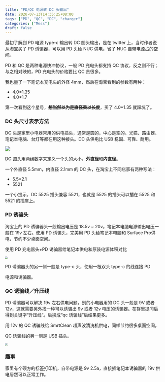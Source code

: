 ```yaml
---
title: "PD/QC 电源转 DC 头输出"
date: 2020-07-13T14:35:25+08:00
tags: ["PD", "QC", "DC", "charger"]
categories: ["Mess"]
draft: false
---
```


最初了解到 PD 电源 type-c 输出转 DC 圆头输出，是在 twitter 上，当时作者说从淘宝买了 PD 诱骗器，可以用 PD 头给 NUC 供电，省了 NUC 自带电源占的空间。

PD 和 QC 是两种电源快冲协议，一般 PD 充电头都支持 QC 协议，反之则不行；与之相对映的，PD 充电头的价格要比 QC  贵很多。

我也量了一下笔记本充电头的外径 4mm，然后在淘宝看到的参数有两种：

- 4.0*1.35
- 4.0*1.7

第一次看到这个星号，~~__想当然以为是直径乘以长度__~~，买了 4.0*1.35 就踩坑了。

### DC 头尺寸表示方法

DC 头是家里小电器常用的供电插头，通常是圆的，中心是空的。光猫、路由器、笔记本电脑、台灯等都在用这种接头。DC 头供电比 USB 稳固、可靠、耐用。

![](https://cdn.jsdelivr.net/gh/4ft35t/images@blog/img/2020/Screenshot%202020-07-13%20at%2015.10.09.png)

DC 圆头用两组数字来定义一个头的大小，**外直径**和**内直径**。

一个外直径 5.5mm，内直径 2.1mm 的 DC 头，在淘宝上不同店家有两种写法：

- 5.5*2.1
- 5521

一个小提示，DC 5525 插头兼容 5521，也就是 5525 的插头可以插在 5525 和 5521 的插座上。

### PD 诱骗头

淘宝上的 PD 诱骗器头一般输出电压是 18.5v ~ 20v，笔记本电脑电源输出电压一般在 19v 左右。使用 PD 诱骗头，完美用 PD 头给笔记本电脑和 Surface Pro供电，节约不少桌面空间。

使用 PD 充电器头+PD 诱骗器给笔记本供电和原装电源体积对比

<img src="https://cdn.jsdelivr.net/gh/4ft35t/images@blog/img/2020/mmexport1594626877412.jpg" style="zoom:50%;" />

PD 诱骗器头的另一侧一般是 type-c 头，使用一根双头 type-c 的线连接 PD

电源和诱骗器。




### QC 诱骗线／升压线

PD 诱骗器可以解决 19v 左右供电问题，别的小电器用的 DC  头一般是 9V 或者 12v，这就需要另外找一种可以诱骗出 9v 或者 12v 电压的诱骗器。在群里提问后得到关键字“升压线”。后换成“qc 诱骗线”后结果更多。

用 12v 的 QC 诱骗线给 SmrtClean 超声波清洗机供电，同样节约很多桌面空间。

QC 诱骗线的另一侧是 USB 插头。

<img src="https://cdn.jsdelivr.net/gh/4ft35t/images@blog/img/2020/Screenshot 2020-07-13 at 16.08.32.png" style="zoom:50%;" />



### 趣事

家里有个硕方的标签打印机，自带电源是 9v 2.5a，直接插笔记本诱骗器的 19v 供电居然可以正常工作。